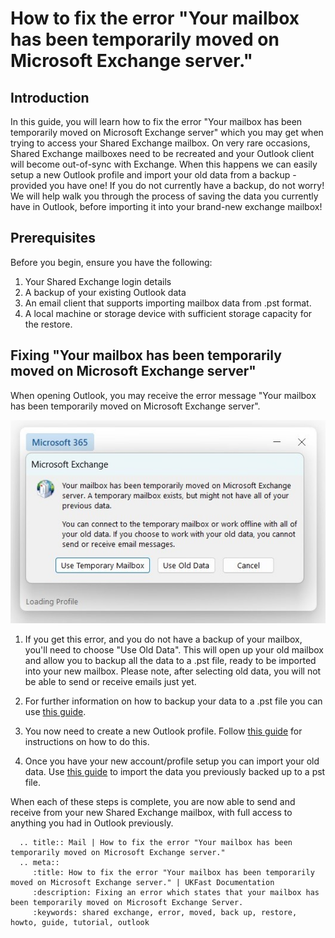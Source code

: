 # How to fix the error "Your mailbox has been temporarily moved on Microsoft Exchange server."

## Introduction

In this guide, you will learn how to fix the error "Your mailbox has been temporarily moved on Microsoft Exchange server" which you may get when trying to access your Shared Exchange mailbox.
On very rare occasions, Shared Exchange mailboxes need to be recreated and your Outlook client will become out-of-sync with Exchange. When this happens we can easily setup a new Outlook profile and import your old data from a backup - provided you have one!
If you do not currently have a backup, do not worry! We will help walk you through the process of saving the data you currently have in Outlook, before importing it into your brand-new exchange mailbox!

## Prerequisites

Before you begin, ensure you have the following:

1. Your Shared Exchange login details
2. A backup of your existing Outlook data
3. An email client that supports importing mailbox data from .pst format.
4. A local machine or storage device with sufficient storage capacity for the restore.


## Fixing "Your mailbox has been temporarily moved on Microsoft Exchange server"

When opening Outlook, you may receive the error message "Your mailbox has been temporarily moved on Microsoft Exchange server".

![Error: Your mailbox has been temporarily moved on Microsoft Exchange server](files/mailboxmovedonexchange/mailboxmovederror.jpg)

1. If you get this error, and you do not have a backup of your mailbox, you'll need to choose "Use Old Data". This will open up your old mailbox and allow you to backup all the data to a .pst file, ready to be imported into your new mailbox. Please note, after selecting old data, you will not be able to send or receive emails just yet.

2. For further information on how to backup your data to a .pst file you can use [this guide](https://docs.ukfast.co.uk/desktop/sharedexchange/backupwholemailbox.html).

3. You now need to create a new Outlook profile. Follow [this guide](https://docs.ukfast.co.uk/desktop/sharedexchange/createnewoutlookprofile.html) for instructions on how to do this.

4. Once you have your new account/profile setup you can import your old data. Use [this guide](https://docs.ukfast.co.uk/desktop/sharedexchange/importdatafrompst.html) to import the data you previously backed up to a pst file.

When each of these steps is complete, you are now able to send and receive from your new Shared Exchange mailbox, with full access to anything you had in Outlook previously.

```eval_rst
  .. title:: Mail | How to fix the error "Your mailbox has been temporarily moved on Microsoft Exchange server."
  .. meta::
     :title: How to fix the error "Your mailbox has been temporarily moved on Microsoft Exchange server." | UKFast Documentation
     :description: Fixing an error which states that your mailbox has been temporarily moved on Microsoft Exchange Server.
     :keywords: shared exchange, error, moved, back up, restore, howto, guide, tutorial, outlook
```
